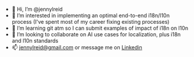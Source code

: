 - 👋 Hi, I’m @jennylreid
- 👀 I’m interested in implementing an optimal end-to-end i18n/l10n process (I've spent most of my career fixing existing processes)
- 🌱 I’m learning git atm so I can submit examples of impact of i18n on l10n
- 💞️ I’m looking to collaborate on AI use cases for localization, plus i18n and l10n standards
- 📫 jennylreid@gmail.com or message me on [Linkedin](https://www.linkedin.com/in/jennyreid/)

<!---
jennylreid/jennylreid is a ✨ special ✨ repository because its `README.md` (this file) appears on your GitHub profile.
You can click the Preview link to take a look at your changes.
--->
